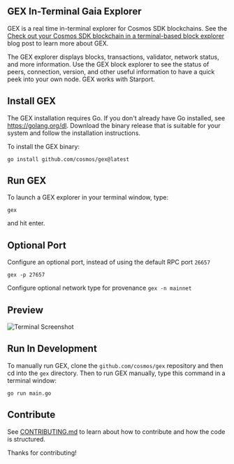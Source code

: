 ## GEX In-Terminal Gaia Explorer

GEX is a real time in-terminal explorer for Cosmos SDK blockchains. See the [Check out your Cosmos SDK blockchain in a terminal-based block explorer](https://blog.cosmos.network/gaia-explorer-in-terminal-f37a4ea52e3c) blog post to learn more about GEX.

The GEX explorer displays blocks, transactions, validator, network status, and more information. Use the GEX block explorer to see the status of peers, connection, version, and other useful information to have a quick peek into your own node. GEX works with Starport.

## Install GEX

The GEX installation requires Go. If you don't already have Go installed, see https://golang.org/dl. Download the binary release that is suitable for your system and follow the installation instructions.

To install the GEX binary:

`go install github.com/cosmos/gex@latest`

## Run GEX

To launch a GEX explorer in your terminal window, type:

`gex`

and hit enter.

## Optional Port

Configure an optional port, instead of using the default RPC port `26657`

`gex -p 27657`

Configure optional network type for provenance
`gex -n mainnet`
## Preview

![Terminal Screenshot](./screenshot.png "Screenshot Application")

## Run In Development

To manually run GEX, clone the `github.com/cosmos/gex` repository and then cd into the `gex` directory. Then to run GEX manually, type this command in a terminal window:

`go run main.go`

## Contribute

See [CONTRIBUTING.md](./CONTRIBUTING.md) to learn about how to contribute and how the code is structured.

Thanks for contributing!
